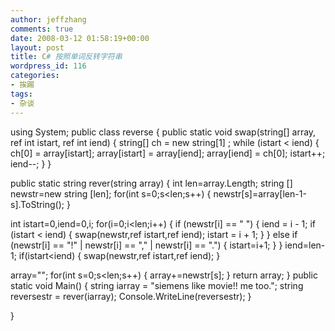 ```yaml
---
author: jeffzhang
comments: true
date: 2008-03-12 01:58:19+00:00
layout: post
title: C# 按照单词反转字符串
wordpress_id: 116
categories:
- 挨踢
tags:
- 杂谈
---
```


using System;
 public class reverse
 {
  public static void swap(string[] array, ref int istart, ref int iend)
  {
  string[] ch = new string[1] ;
  while (istart < iend)
  {
  ch[0] = array[istart];
  array[istart] = array[iend];
  array[iend] = ch[0];
  istart++;
  iend--;
  }
  }

public static string rever(string array)
  {
  int len=array.Length;
  string [] newstr=new string [len];
  for(int s=0;s<len;s++)
  {
  newstr[s]=array[len-1-s].ToString();
   }
  
  int istart=0,iend=0,i;
  for(i=0;i<len;i++)
  {
  if (newstr[i] == " ")
  {
  iend = i - 1;
  if (istart < iend)
  {
  swap(newstr,ref istart,ref iend);
  istart = i + 1;
  }
  }
  else if (newstr[i] == "!" | newstr[i] == "," | newstr[i] == ".")
  {
  istart=i+1;
   }
  }
  iend=len-1;
  if(istart<iend)
  {
  swap(newstr,ref istart,ref iend);
  }

array="";
  for(int s=0;s<len;s++)
  {
  array+=newstr[s];
   }
  return array;
  }
  public static void Main()
  {
  string iarray = "siemens like movie!! me too.";
  string reversestr = rever(iarray);
  Console.WriteLine(reversestr);
  }

}
